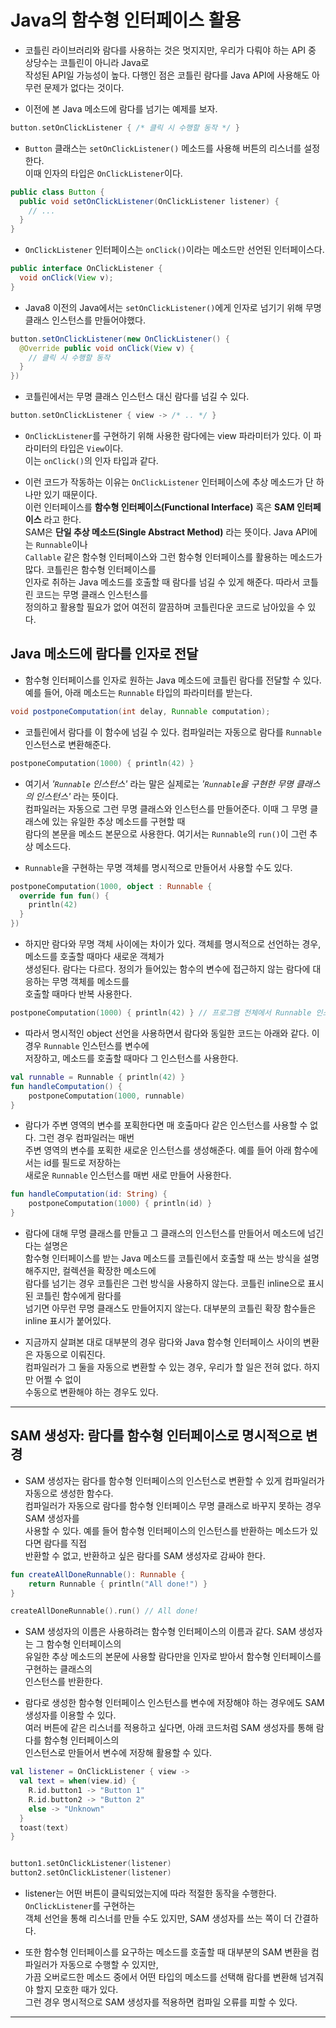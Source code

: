 # Java의 함수형 인터페이스 활용

- 코틀린 라이브러리와 람다를 사용하는 것은 멋지지만, 우리가 다뤄야 하는 API 중 상당수는 코틀린이 아니라 Java로  
  작성된 API일 가능성이 높다. 다행인 점은 코틀린 람다를 Java API에 사용해도 아무런 문제가 없다는 것이다.

- 이전에 본 Java 메소드에 람다를 넘기는 예제를 보자.

```kt
button.setOnClickListener { /* 클릭 시 수행할 동작 */ }
```

- `Button` 클래스는 `setOnClickListener()` 메소드를 사용해 버튼의 리스너를 설정한다.  
  이때 인자의 타입은 `OnClickListener`이다.

```java
public class Button {
  public void setOnClickListener(OnClickListener listener) {
    // ...
  }
}
```

- `OnClickListener` 인터페이스는 `onClick()`이라는 메소드만 선언된 인터페이스다.

```java
public interface OnClickListener {
  void onClick(View v);
}
```

- Java8 이전의 Java에서는 `setOnClickListener()`에게 인자로 넘기기 위해 무명 클래스 인스턴스를 만들어야했다.

```java
button.setOnClickListener(new OnClickListener() {
  @Override public void onClick(View v) {
    // 클릭 시 수행할 동작
  }
})
```

- 코틀린에서는 무명 클래스 인스턴스 대신 람다를 넘길 수 있다.

```kt
button.setOnClickListener { view -> /* .. */ }
```

- `OnClickListener`를 구현하기 위해 사용한 람다에는 view 파라미터가 있다. 이 파라미터의 타입은 `View`이다.  
  이는 `onClick()`의 인자 타입과 같다.

- 이런 코드가 작동하는 이유는 `OnClickListener` 인터페이스에 추상 메소드가 단 하나만 있기 때문이다.  
  이런 인터페이스를 **함수형 인터페이스(Functional Interface)** 혹은 **SAM 인터페이스** 라고 한다.  
  SAM은 **단일 추상 메소드(Single Abstract Method)** 라는 뜻이다. Java API에는 `Runnable`이나  
  `Callable` 같은 함수형 인터페이스와 그런 함수형 인터페이스를 활용하는 메소드가 많다. 코틀린은 함수형 인터페이스를  
  인자로 취하는 Java 메소드를 호출할 때 람다를 넘길 수 있게 해준다. 따라서 코틀린 코드는 무명 클래스 인스턴스를  
  정의하고 활용할 필요가 없어 여전히 깔끔하며 코틀린다운 코드로 남아있을 수 있다.

## Java 메소드에 람다를 인자로 전달

- 함수형 인터페이스를 인자로 원하는 Java 메소드에 코틀린 람다를 전달할 수 있다.  
  예를 들어, 아래 메소드는 `Runnable` 타입의 파라미터를 받는다.

```java
void postponeComputation(int delay, Runnable computation);
```

- 코틀린에서 람다를 이 함수에 넘길 수 있다. 컴파일러는 자동으로 람다를 `Runnable` 인스턴스로 변환해준다.

```kt
postponeComputation(1000) { println(42) }
```

- 여기서 _'`Runnable` 인스턴스'_ 라는 말은 실제로는 _'`Runnable`을 구현한 무명 클래스의 인스턴스'_ 라는 뜻이다.  
  컴파일러는 자동으로 그런 무명 클래스와 인스턴스를 만들어준다. 이때 그 무명 클래스에 있는 유일한 추상 메소드를 구현할 때  
  람다의 본문을 메소드 본문으로 사용한다. 여기서는 `Runnable`의 `run()`이 그런 추상 메소드다.

- `Runnable`을 구현하는 무명 객체를 명시적으로 만들어서 사용할 수도 있다.

```kt
postponeComputation(1000, object : Runnable {
  override fun fun() {
    println(42)
  }
})
```

- 하지만 람다와 무명 객체 사이에는 차이가 있다. 객체를 명시적으로 선언하는 경우, 메소드를 호출할 때마다 새로운 객체가  
  생성된다. 람다는 다르다. 정의가 들어있는 함수의 변수에 접근하지 않는 람다에 대응하는 무명 객체를 메소드를  
  호출할 때마다 반복 사용한다.

```kt
postponeComputation(1000) { println(42) } // 프로그램 전체에서 Runnable 인스턴스는 단 하나만 만들어진다.
```

- 따라서 명시적인 object 선언을 사용하면서 람다와 동일한 코드는 아래와 같다. 이 경우 `Runnable` 인스턴스를 변수에  
  저장하고, 메소드를 호출할 때마다 그 인스턴스를 사용한다.

```kt
val runnable = Runnable { println(42) }
fun handleComputation() {
    postponeComputation(1000, runnable)
}
```

- 람다가 주변 영역의 변수를 포획한다면 매 호출마다 같은 인스턴스를 사용할 수 없다. 그런 경우 컴파일러는 매번  
  주변 영역의 변수를 포획한 새로운 인스턴스를 생성해준다. 예를 들어 아래 함수에서는 id를 필드로 저장하는  
  새로운 `Runnable` 인스턴스를 매번 새로 만들어 사용한다.

```kt
fun handleComputation(id: String) {
    postponeComputation(1000) { println(id) }
}
```

- 람다에 대해 무명 클래스를 만들고 그 클래스의 인스턴스를 만들어서 메소드에 넘긴다는 설명은  
  함수형 인터페이스를 받는 Java 메소드를 코틀린에서 호출할 때 쓰는 방식을 설명해주지만, 컬렉션을 확장한 메소드에  
  람다를 넘기는 경우 코틀린은 그런 방식을 사용하지 않는다. 코틀린 inline으로 표시된 코틀린 함수에게 람다를  
  넘기면 아무런 무명 클래스도 만들어지지 않는다. 대부분의 코틀린 확장 함수들은 inline 표시가 붙어있다.

- 지금까지 살펴본 대로 대부분의 경우 람다와 Java 함수형 인터페이스 사이의 변환은 자동으로 이뤄진다.  
  컴파일러가 그 둘을 자동으로 변환할 수 있는 경우, 우리가 할 일은 전혀 없다. 하지만 어쩔 수 없이  
  수동으로 변환해야 하는 경우도 있다.

---

## SAM 생성자: 람다를 함수형 인터페이스로 명시적으로 변경

- SAM 생성자는 람다를 함수형 인터페이스의 인스턴스로 변환할 수 있게 컴파일러가 자동으로 생성한 함수다.  
  컴파일러가 자동으로 람다를 함수형 인터페이스 무명 클래스로 바꾸지 못하는 경우 SAM 생성자를  
  사용할 수 있다. 예를 들어 함수형 인터페이스의 인스턴스를 반환하는 메소드가 있다면 람다를 직접  
  반환할 수 없고, 반환하고 싶은 람다를 SAM 생성자로 감싸야 한다.

```kt
fun createAllDoneRunnable(): Runnable {
    return Runnable { println("All done!") }
}

createAllDoneRunnable().run() // All done!
```

- SAM 생성자의 이름은 사용하려는 함수형 인터페이스의 이름과 같다. SAM 생성자는 그 함수형 인터페이스의  
  유일한 추상 메소드의 본문에 사용할 람다만을 인자로 받아서 함수형 인터페이스를 구현하는 클래스의  
  인스턴스를 반환한다.

- 람다로 생성한 함수형 인터페이스 인스턴스를 변수에 저장해야 하는 경우에도 SAM 생성자를 이용할 수 있다.  
  여러 버튼에 같은 리스너를 적용하고 싶다면, 아래 코드처럼 SAM 생성자를 통해 람다를 함수형 인터페이스의  
  인스턴스로 만들어서 변수에 저장해 활용할 수 있다.

```kt
val listener = OnClickListener { view ->
  val text = when(view.id) {
    R.id.button1 -> "Button 1"
    R.id.button2 -> "Button 2"
    else -> "Unknown"
  }
  toast(text)
}


button1.setOnClickListener(listener)
button2.setOnClickListener(listener)
```

- listener는 어떤 버튼이 클릭되었는지에 따라 적절한 동작을 수행한다. `OnClickListener`를 구현하는  
  객체 선언을 통해 리스너를 만들 수도 있지만, SAM 생성자를 쓰는 쪽이 더 간결하다.

- 또한 함수형 인터페이스를 요구하는 메소드를 호출할 때 대부분의 SAM 변환을 컴파일러가 자동으로 수행할 수 있지만,  
  가끔 오버로드한 메소드 중에서 어떤 타입의 메소드를 선택해 람다를 변환해 넘겨줘야 할지 모호한 때가 있다.  
  그런 경우 명시적으로 SAM 생성자를 적용하면 컴파일 오류를 피할 수 있다.

---
